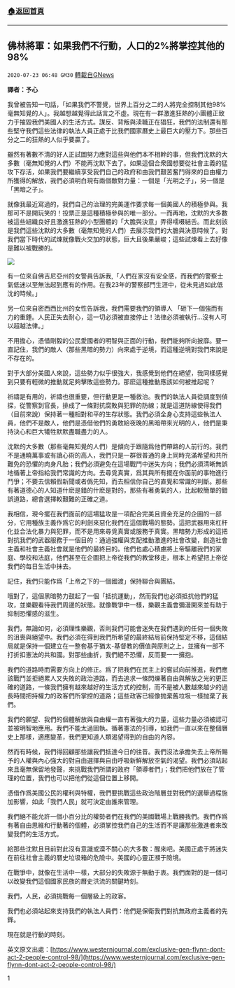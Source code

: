 ###  [:house:返回首頁](https://github.com/ourhimalayas/txt)
---

## 佛林將軍：如果我們不行動，人口的2%將掌控其他的98%
`2020-07-23 06:48 GM30` [轉載自GNews](https://gnews.org/zh-hant/273592/)

**譯者：予心**

我曾被告知一句話，「如果我們不警覺，世界上百分之二的人將完全控制其他98%毫無知覺的人」。我越想越覺得此話言之不虛。現在有一群激進狂熱的小團體正致力于摧毀我們美國人的生活方式。謀反、背叛與渎職正在猖狂，我們的法制還有那些堅守我們這些法律的執法人員正處于比我們國家曆史上最巨大的壓力下。那些百分之二的狂熱的人似乎要贏了。

雖然有著數不清的好人正試圖努力應對這些與他們本不相幹的事，但我們沈默的大多數（毫無知覺的人們）不能再沈默下去了。如果這個合衆國想要從社會主義的猛攻下存活，如果我們要繼續享受我們自己的政府和由我們艱苦奮鬥得來的自由權力所獲得的解放，我們必須明白現有兩個敵對力量：一個是「光明之子」，另一個是「黑暗之子」。

就像我最近寫過的，我們自己的治理的完美運作要求每一個美國人的積極參與。我那可不是開玩笑的！投票正是這種積極參與的唯一部分。一而再地，沈默的大多數被這些組織良好且激進狂熱的小型團體的「大膽與決意」弄得嚅嗫結舌。而此刻該是我們這些沈默的大多數（毫無知覺的人們）去展示我們的大膽與決意時候了。對我們當下時代的試煉就像戰火交加的狀態，巨大且後果嚴峻；這些試煉看上去好像是難以被戰勝的。

![](https://s3.amazonaws.com/gnews-media-offload/wp-content/uploads/2020/07/23064559/Satan-control-1.jpg)

有一位來自佛吉尼亞州的女警員告訴我,「人們在家沒有安全感，而我們的警察士氣低迷以至無法起到應有的作用。在我23年的警察部門生涯中，從未見過如此低沈的時候。」

另一位來自密西西比州的女性告訴我，我們需要我們的領導人 「砸下一個強而有力的重錘。人民正失去耐心，這一切必須被直接停止！法律必須被執行…沒有人可以超越法律。」

不用擔心，憑借剛毅的公民愛國者的明智與正面的行動，我們能夠所向披靡。要一直記住，我們的敵人（那些黑暗的勢力）向來處于逆境，而這種逆境對我們來說是不存在的。

對于大部分美國人來說，這些勢力似乎很強大，我感覺到他們在絕望，我同樣感覺到只要有輕微的推動就足夠擊敗這些勢力。那麽這種推動應該如何被推起呢？

祈禱是有用的，祈禱也很重要，但行動更是一種救治。我們的執法人員從調度到偵探，從警察到官長，排成了一條對抗腐敗與犯罪的防線；就是這道防線使得我們（目前來說）保持著一種相對和平的生存狀態。我們必須全身心支持這些執法人員，他們不是敵人，他們是憑借他們的勇敢給夜晚的黑暗帶來光明的人，他們是秉持決心和巨大犧牲默默盡職盡力的人。

沈默的大多數（那些毫無知覺的人們）是傾向于跟隨爲他們帶路的人前行的。我們不是通曉萬事或有讀心術的高人，我們只是一群很普通的身上同時充滿希望和共所難免的恐懼的肉身凡胎；我們必須避免在這場戰鬥中迷失方向；我們必須清晰無誤地循著上帝指給我們常識的方向。去尋覓真實，爲其與所有擺在你面前的事物進行鬥爭；不要去信賴假新聞或者僞先知，而去相信你自己的直覺和常識的判斷。那些有著道德心的人知道什麽是錯的什麽是對的，那些有著勇氣的人，比起較簡單的錯誤道路，總會選擇較艱難的正確之道。

我相信，現今擺在我們面前的這場猛攻是一項配合完美且資金充足的企圖的一部分，它用種族主義作爲它的利劍來惡化我們在這個戰場的態勢。這把武器用來杠杆化並合法化暴力與犯罪，而不是用來尋覓真實或服務于真實。黑暗勢力形成的這把對抗我們的武器服務于一個目的：通過強權與支配推動激進的社會改變，創造社會主義和社會主義社會就是他們的最終目的。他們也處心積慮將上帝驅離我們的家庭、學校和法庭，他們甚至在企圖把上帝從我們的教堂移走，根本上希望把上帝從我們的每日生活中抹去。

記住，我們只能作爲「上帝之下的一個國渡」保持聯合與團結。

哦對了，這個黑暗勢力鼓起了一個「抵抗運動」，然而我們也必須抵抗他們的猛攻，並樂觀看待我們周邊的狀態。就像戰爭中一樣，樂觀主義會彌漫開來並有助于抑制恐懼感的滋生。

我們，無論如何，必須理性樂觀，否則我們可能會迷失在我們遇到的任何一個失敗的沮喪與絕望中。我們必須在得到我們所希望的最終結局前保持堅定不移，這個結局就是保持一個建立在一整套基于猶太-基督教的價值與原則之上，並擁有一部不打折扣憲法的共和國。對那些曲折，我們絕不恐懼，反而要一一擁抱。

我們的道路時而需要方向上的修正。爲了把我們在民主上的嘗試向前推進，我們應該戰鬥並拒絕累人又失敗的政治道路，而去追求一條閃爍著自由與解放之光的更正確的道路，一條我們擁有越來越好的生活方式的控制，而不是被人數越來越少的過長時間把持權力的政客們所掌控的道路；這些政客已經像抛棄舊垃圾一樣抛棄了我們。

我們的願望、我們的個體解放與自由權一直有著強大的力量，這些力量必須被認可並被明智地應用。我們不能太過固執。循著憲法的引導，如我們一直以來在整個曆史上那樣，適應變革，我們更知道人類渴望得到的自由的內容。

然而有時候，我們得回顧那些讓我們抵達今日的往昔。我們沒法承擔失去上帝所賜予的人權與內心強大的對自由選擇與自由呼吸新鮮解放空氣的渴望。我們必須站起來且毫無保留地發聲，來挑戰我們所謂的政府「領導者們」；我們把他們放在了管理的位置，我們也可以把他們從這個位置上移開。

憑借作爲美國公民的權利與特權，我們要挑戰這些政治階層並對我們的選舉過程施加影響，如此「我們人民」就可決定由誰來管理。

我們絕不能允許一個小百分比的權勢者們在我們的美國戰場上戰勝我們。我們作爲有著自由思維和行動著的個體，必須掌控我們自己的生活而不是讓那些激進者來改變我們的生活方式。

給那些沈默且目前對此沒有意識或漠不關心的大多數：醒來吧。美國正處于將迷失在前往社會主義的曆史垃圾箱的危險中。美國的心靈正瀕于險境。

在戰爭中，就像在生活中一樣，大部分的失敗源于無動于衷。我們面對的是一個可以改變我們這個國家民族的曆史洪流的關鍵時刻。

我們，人民，必須挑戰每一個層級上的政客。

我們也必須站起來支持我們的執法人員們：他們是保衛我們對抗無政府主義者的先鋒。

現在就是行動的時刻。

英文原文出處：[https://www.westernjournal.com/exclusive-gen-flynn-dont-act-2-people-control-98/](https://www.westernjournal.com/exclusive-gen-flynn-dont-act-2-people-control-98/)

1
